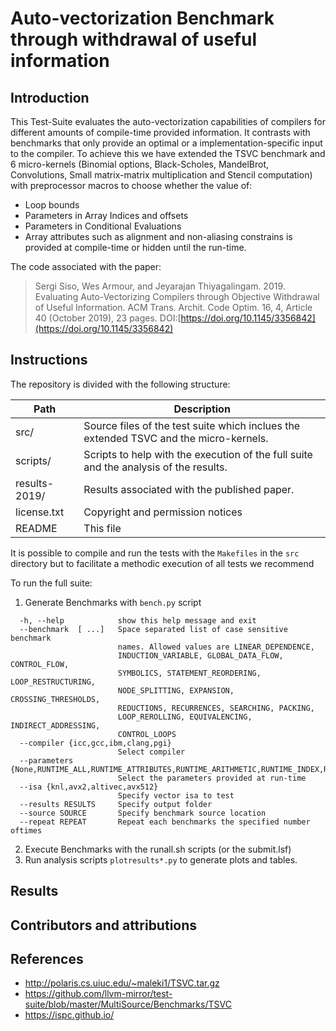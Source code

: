 # Auto-vectorization Benchmark through withdrawal of useful information

## Introduction

This Test-Suite evaluates the auto-vectorization capabilities of compilers for
different amounts of compile-time provided information. It contrasts with
benchmarks that only provide an optimal or a implementation-specific input to
the compiler. To achieve this we have extended the TSVC benchmark and 6
micro-kernels (Binomial options, Black-Scholes, MandelBrot, Convolutions,
Small matrix-matrix multiplication and Stencil computation) with preprocessor
macros to choose whether the value of:
- Loop bounds
- Parameters in Array Indices and offsets
- Parameters in Conditional Evaluations
- Array attributes such as alignment and non-aliasing constrains
is provided at compile-time or hidden until the run-time.

The code associated with the paper:
> Sergi Siso, Wes Armour, and Jeyarajan Thiyagalingam. 2019. Evaluating Auto-Vectorizing
> Compilers through Objective Withdrawal of Useful Information. ACM Trans. Archit. Code
> Optim. 16, 4, Article 40 (October 2019), 23 pages.
> DOI:[https://doi.org/10.1145/3356842](https://doi.org/10.1145/3356842)


## Instructions

The repository is divided with the following structure:

Path                | Description
------------------- | -----------
src/                | Source files of the test suite which inclues the extended TSVC and the micro-kernels.
scripts/            | Scripts to help with the execution of the full suite and the analysis of the results.
results-2019/       | Results associated with the published paper.
license.txt         | Copyright and permission notices
README              | This file

It is possible to compile and run the tests with the `Makefiles` in the `src`
directory but to facilitate a methodic execution of all tests we recommend

To run the full suite:
1. Generate Benchmarks with `bench.py` script
```
  -h, --help            show this help message and exit
  --benchmark  [ ...]   Space separated list of case sensitive benchmark
                        names. Allowed values are LINEAR_DEPENDENCE,
                        INDUCTION_VARIABLE, GLOBAL_DATA_FLOW, CONTROL_FLOW,
                        SYMBOLICS, STATEMENT_REORDERING, LOOP_RESTRUCTURING,
                        NODE_SPLITTING, EXPANSION, CROSSING_THRESHOLDS,
                        REDUCTIONS, RECURRENCES, SEARCHING, PACKING,
                        LOOP_REROLLING, EQUIVALENCING, INDIRECT_ADDRESSING,
                        CONTROL_LOOPS
  --compiler {icc,gcc,ibm,clang,pgi}
                        Select compiler
  --parameters {None,RUNTIME_ALL,RUNTIME_ATTRIBUTES,RUNTIME_ARITHMETIC,RUNTIME_INDEX,RUNTIME_CONDITIONS,RUNTIME_LOOP_BOUNDS}
                        Select the parameters provided at run-time
  --isa {knl,avx2,altivec,avx512}
                        Specify vector isa to test
  --results RESULTS     Specify output folder
  --source SOURCE       Specify benchmark source location
  --repeat REPEAT       Repeat each benchmarks the specified number oftimes
```

2. Execute Benchmarks with the runall.sh scripts (or the submit<CLUSTER>.lsf)
3. Run analysis scripts `plotresults*.py` to generate plots and tables.


## Results


## Contributors and attributions


## References
- http://polaris.cs.uiuc.edu/~maleki1/TSVC.tar.gz
- https://github.com/llvm-mirror/test-suite/blob/master/MultiSource/Benchmarks/TSVC
- https://ispc.github.io/
